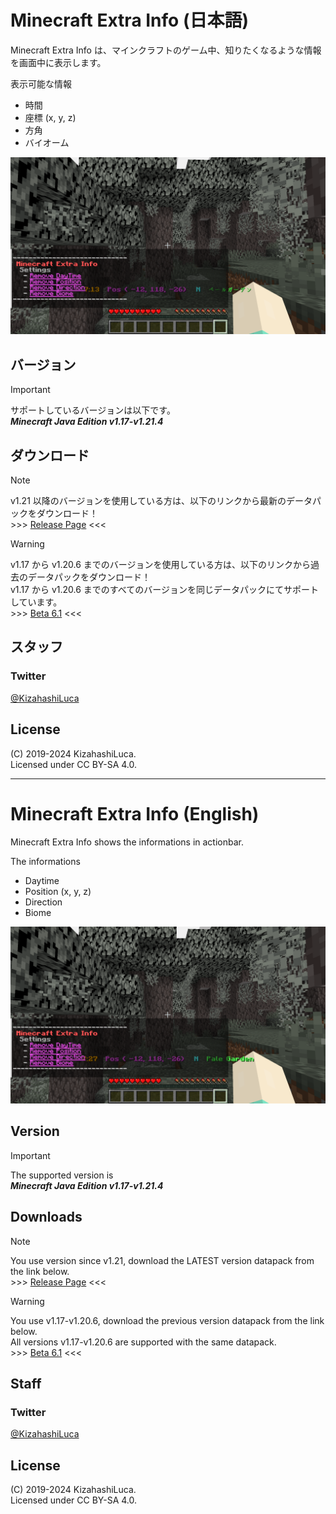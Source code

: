 # Minecraft Extra Info (日本語)
Minecraft Extra Info は、マインクラフトのゲーム中、知りたくなるような情報を画面中に表示します。

表示可能な情報
 - 時間
 - 座標 (x, y, z)
 - 方角
 - バイオーム

![SampleImage](https://github.com/KizahashiLuca/minecraft_extra_info/blob/master/sample_image_jp.png)

## バージョン
> [!IMPORTANT]  
> サポートしているバージョンは以下です。  
> ***Minecraft Java Edition v1.17-v1.21.4***

## ダウンロード
> [!NOTE]  
> v1.21 以降のバージョンを使用している方は、以下のリンクから最新のデータパックをダウンロード！  
> \>\>\> [Release Page](https://github.com/KizahashiLuca/minecraft_extra_info/releases) <<<

> [!WARNING]  
> v1.17 から v1.20.6 までのバージョンを使用している方は、以下のリンクから過去のデータパックをダウンロード！  
> v1.17 から v1.20.6 までのすべてのバージョンを同じデータパックにてサポートしています。  
> \>\>\> [Beta 6.1](https://github.com/KizahashiLuca/minecraft_extra_info/releases/tag/beta-6.1) <<<

## スタッフ
### Twitter
[@KizahashiLuca][twitter]

## License
(C) 2019-2024 KizahashiLuca.  
Licensed under CC BY-SA 4.0.


[twitter]:https://www.twitter.com/KizahashiLuca

---

# Minecraft Extra Info (English)
Minecraft Extra Info shows the informations in actionbar.

The informations
 - Daytime
 - Position (x, y, z)
 - Direction
 - Biome

![SampleImage](https://github.com/KizahashiLuca/minecraft_extra_info/blob/master/sample_image_en.png)

## Version
> [!IMPORTANT]  
> The supported version is  
> ***Minecraft Java Edition v1.17-v1.21.4***

## Downloads
> [!NOTE]  
> You use version since v1.21, download the LATEST version datapack from the link below.  
> \>\>\> [Release Page](https://github.com/KizahashiLuca/minecraft_extra_info/releases) <<<

> [!WARNING]  
> You use v1.17-v1.20.6, download the previous version datapack from the link below.  
> All versions v1.17-v1.20.6 are supported with the same datapack.  
> \>\>\> [Beta 6.1](https://github.com/KizahashiLuca/minecraft_extra_info/releases/tag/beta-6.1) <<<

## Staff
### Twitter
[@KizahashiLuca][twitter]

## License
(C) 2019-2024 KizahashiLuca.  
Licensed under CC BY-SA 4.0.


[twitter]:https://www.twitter.com/KizahashiLuca